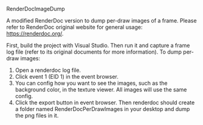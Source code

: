 RenderDocImageDump

A modified RenderDoc version to dump per-draw images of a frame. Please refer to RenderDoc original website for general usage: https://renderdoc.org/. 

First, build the project with Visual Studio. Then run it and capture a frame log file (refer to its original documents for more information). 
To dump per-draw images:
1. Open a renderdoc log file.
2. Click event 1 (EID 1) in the event browser. 
3. You can config how you want to see the images, such as the background color, in the texture viewer. All images will use the same config. 
4. Click the export button in event browser. Then renderdoc should create a folder named RenderDocPerDrawImages in your desktop and dump the png files in it.
